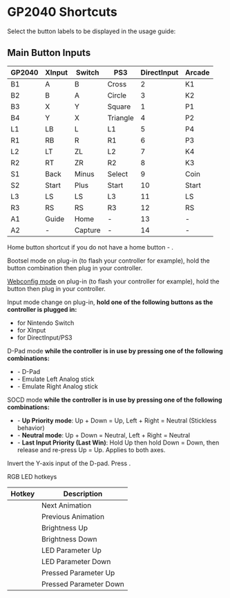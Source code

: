 # GP2040 Shortcuts

Select the button labels to be displayed in the usage guide: <label-selector></label-selector>

## Main Button Inputs

| GP2040  | XInput | Switch  | PS3          | DirectInput  | Arcade |
| ------- | ------ | ------- | ------------ | ------------ | ------ |
| B1      | A      | B       | Cross        | 2            | K1     |
| B2      | B      | A       | Circle       | 3            | K2     |
| B3      | X      | Y       | Square       | 1            | P1     |
| B4      | Y      | X       | Triangle     | 4            | P2     |
| L1      | LB     | L       | L1           | 5            | P4     |
| R1      | RB     | R       | R1           | 6            | P3     |
| L2      | LT     | ZL      | L2           | 7            | K4     |
| R2      | RT     | ZR      | R2           | 8            | K3     |
| S1      | Back   | Minus   | Select       | 9            | Coin   |
| S2      | Start  | Plus    | Start        | 10           | Start  |
| L3      | LS     | LS      | L3           | 11           | LS     |
| R3      | RS     | RS      | R3           | 12           | RS     |
| A1      | Guide  | Home    | -            | 13           | -      |
| A2      | -      | Capture | -            | 14           | -      |

Home button shortcut if you do not have a home button - <hotkey v-bind:buttons='["S1", "S2", "Up"]'></hotkey>.


Bootsel mode on plug-in (to flash your controller for example), hold the <hotkey v-bind:buttons='["S1", "S2", "Up"]'></hotkey> button combination then plug in your controller.


[Webconfig mode](web-configurator.md) on plug-in (to flash your controller for example), hold the <hotkey v-bind:buttons='["S2"]'></hotkey> button then plug in your controller.


Input mode change on plug-in, **hold one of the following buttons as the controller is plugged in:**

* <hotkey v-bind:buttons='["B1"]'></hotkey> for Nintendo Switch
* <hotkey v-bind:buttons='["B2"]'></hotkey> for XInput
* <hotkey v-bind:buttons='["B3"]'></hotkey> for DirectInput/PS3


D-Pad mode **while the controller is in use by pressing one of the following combinations:**

* <hotkey v-bind:buttons='["S1", "S2", "Down"]'></hotkey> - D-Pad
* <hotkey v-bind:buttons='["S1", "S2", "Left"]'></hotkey> - Emulate Left Analog stick
* <hotkey v-bind:buttons='["S1", "S2", "Right"]'></hotkey> - Emulate Right Analog stick


SOCD mode **while the controller is in use by pressing one of the following combinations:**

* <hotkey v-bind:buttons='["S2", "A1", "Up"]'></hotkey> - **Up Priority mode**: Up + Down = Up, Left + Right = Neutral (Stickless behavior)
* <hotkey v-bind:buttons='["S2", "A1", "Down"]'></hotkey> - **Neutral mode**: Up + Down = Neutral, Left + Right = Neutral
* <hotkey v-bind:buttons='["S2", "A1", "Left"]'></hotkey> - **Last Input Priority (Last Win)**: Hold Up then hold Down = Down, then release and re-press Up = Up. Applies to both axes.


Invert the Y-axis input of the D-pad.  Press <hotkey v-bind:buttons='["S2", "A1", "Right"]'></hotkey>.


RGB LED hotkeys

| Hotkey | Description |
| - | - |
| <hotkey v-bind:buttons='["S1", "S2", "B3"]'></hotkey> | Next Animation |
| <hotkey v-bind:buttons='["S1", "S2", "B1"]'></hotkey> | Previous Animation |
| <hotkey v-bind:buttons='["S1", "S2", "B4"]'></hotkey> | Brightness Up |
| <hotkey v-bind:buttons='["S1", "S2", "B2"]'></hotkey> | Brightness Down |
| <hotkey v-bind:buttons='["S1", "S2", "R1"]'></hotkey> | LED Parameter Up |
| <hotkey v-bind:buttons='["S1", "S2", "R2"]'></hotkey> | LED Parameter Down |
| <hotkey v-bind:buttons='["S1", "S2", "L1"]'></hotkey> | Pressed Parameter Up |
| <hotkey v-bind:buttons='["S1", "S2", "L2"]'></hotkey> | Pressed Parameter Down |
